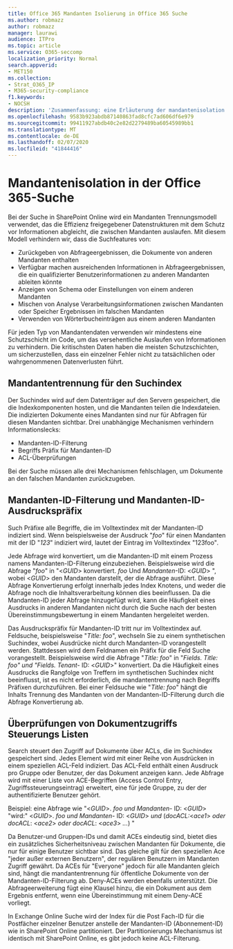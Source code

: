 ```yaml
---
title: Office 365 Mandanten Isolierung in Office 365 Suche
ms.author: robmazz
author: robmazz
manager: laurawi
audience: ITPro
ms.topic: article
ms.service: O365-seccomp
localization_priority: Normal
search.appverid:
- MET150
ms.collection:
- Strat_O365_IP
- M365-security-compliance
f1.keywords:
- NOCSH
description: 'Zusammenfassung: eine Erläuterung der mandantenisolation in Office 365 Suche.'
ms.openlocfilehash: 9583b923abdb87140863fad8cfc7ad606df6e979
ms.sourcegitcommit: 99411927abdb40c2e82d2279489ba60545989bb1
ms.translationtype: MT
ms.contentlocale: de-DE
ms.lasthandoff: 02/07/2020
ms.locfileid: "41844416"
---
```

# <a name="tenant-isolation-in-office-365-search"></a>Mandantenisolation in der Office 365-Suche

Bei der Suche in SharePoint Online wird ein Mandanten Trennungsmodell verwendet, das die Effizienz freigegebener Datenstrukturen mit dem Schutz vor Informationen abgleicht, die zwischen Mandanten auslaufen. Mit diesem Modell verhindern wir, dass die Suchfeatures von:

- Zurückgeben von Abfrageergebnissen, die Dokumente von anderen Mandanten enthalten
- Verfügbar machen ausreichenden Informationen in Abfrageergebnissen, die ein qualifizierter Benutzerinformationen zu anderen Mandanten ableiten könnte
- Anzeigen von Schema oder Einstellungen von einem anderen Mandanten
- Mischen von Analyse Verarbeitungsinformationen zwischen Mandanten oder Speicher Ergebnissen im falschen Mandanten
- Verwenden von Wörterbucheinträgen aus einem anderen Mandanten

Für jeden Typ von Mandantendaten verwenden wir mindestens eine Schutzschicht im Code, um das versehentliche Auslaufen von Informationen zu verhindern. Die kritischsten Daten haben die meisten Schutzschichten, um sicherzustellen, dass ein einzelner Fehler nicht zu tatsächlichen oder wahrgenommenen Datenverlusten führt.

## <a name="tenant-separation-for-the-search-index"></a>Mandantentrennung für den Suchindex

Der Suchindex wird auf dem Datenträger auf den Servern gespeichert, die die Indexkomponenten hosten, und die Mandanten teilen die Indexdateien. Die indizierten Dokumente eines Mandanten sind nur für Abfragen für diesen Mandanten sichtbar. Drei unabhängige Mechanismen verhindern Informationslecks:

- Mandanten-ID-Filterung
- Begriffs Präfix für Mandanten-ID
- ACL-Überprüfungen

Bei der Suche müssen alle drei Mechanismen fehlschlagen, um Dokumente an den falschen Mandanten zurückzugeben.

## <a name="tenant-id-filtering-and-tenant-id-term-prefixing"></a>Mandanten-ID-Filterung und Mandanten-ID-Ausdruckspräfix

Such Präfixe alle Begriffe, die im Volltextindex mit der Mandanten-ID indiziert sind. Wenn beispielsweise der Ausdruck "*foo*" für einen Mandanten mit der ID "*123*" indiziert wird, lautet der Eintrag im Volltextindex "123foo"*.*

Jede Abfrage wird konvertiert, um die Mandanten-ID mit einem Prozess namens Mandanten-ID-Filterung einzubeziehen. Beispielsweise wird die Abfrage "*foo*" in "<*GUID*> konvertiert. *foo* Und *Mandanten*-ID: <*GUID*> ", wobei <*GUID*> den Mandanten darstellt, der die Abfrage ausführt. Diese Abfrage Konvertierung erfolgt innerhalb jedes Index Knotens, und weder die Abfrage noch die Inhaltsverarbeitung können dies beeinflussen. Da die Mandanten-ID jeder Abfrage hinzugefügt wird, kann die Häufigkeit eines Ausdrucks in anderen Mandanten nicht durch die Suche nach der besten Übereinstimmungsbewertung in einem Mandanten hergeleitet werden.

Das Ausdruckspräfix für Mandanten-ID tritt nur im Volltextindex auf. Feldsuche, beispielsweise "*Title: foo*", wechseln Sie zu einem synthetischen Suchindex, wobei Ausdrücke nicht durch Mandanten-ID vorangestellt werden. Stattdessen wird dem Feldnamen ein Präfix für die Feld Suche vorangestellt. Beispielsweise wird die Abfrage "*Title: foo*" in "*Fields. Title: foo" und "Fields. Tenant-* ID: <*GUID*>" konvertiert. Da die Häufigkeit eines Ausdrucks die Rangfolge von Treffern im synthetischen Suchindex nicht beeinflusst, ist es nicht erforderlich, die mandantentrennung nach Begriffs Präfixen durchzuführen. Bei einer Feldsuche wie "*Title: foo*" hängt die Inhalts Trennung des Mandanten von der Mandanten-ID-Filterung durch die Abfrage Konvertierung ab.

## <a name="document-access-control-list-checks"></a>Überprüfungen von Dokumentzugriffs Steuerungs Listen

Search steuert den Zugriff auf Dokumente über ACLs, die im Suchindex gespeichert sind. Jedes Element wird mit einer Reihe von Ausdrücken in einem speziellen ACL-Feld indiziert. Das ACL-Feld enthält einen Ausdruck pro Gruppe oder Benutzer, der das Dokument anzeigen kann. Jede Abfrage wird mit einer Liste von ACE-Begriffen (Access Control Entry, Zugriffssteuerungseintrag) erweitert, eine für jede Gruppe, zu der der authentifizierte Benutzer gehört.

Beispiel: eine Abfrage wie "<*GUID*>. *foo und Mandanten-* ID: <*GUID*> "wird:" <*GUID*>. *foo und Mandanten-* ID: <*GUID*> *und* (*docACL:*<*ace1*> *oder docACL*: <*ace2*> *oder docACL*: <*ace3*> *...*) "

Da Benutzer-und Gruppen-IDs und damit ACEs eindeutig sind, bietet dies ein zusätzliches Sicherheitsniveau zwischen Mandanten für Dokumente, die nur für einige Benutzer sichtbar sind. Das gleiche gilt für den speziellen Ace "jeder außer externen Benutzern", der regulären Benutzern im Mandanten Zugriff gewährt. Da ACEs für "Everyone" jedoch für alle Mandanten gleich sind, hängt die mandantentrennung für öffentliche Dokumente von der Mandanten-ID-Filterung ab. Deny-ACEs werden ebenfalls unterstützt. Die Abfrageerweiterung fügt eine Klausel hinzu, die ein Dokument aus dem Ergebnis entfernt, wenn eine Übereinstimmung mit einem Deny-ACE vorliegt.

In Exchange Online Suche wird der Index für die Post Fach-ID für die Postfächer einzelner Benutzer anstelle der Mandanten-ID (Abonnement-ID) wie in SharePoint Online partitioniert. Der Partitionierungs Mechanismus ist identisch mit SharePoint Online, es gibt jedoch keine ACL-Filterung.
